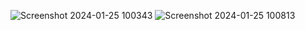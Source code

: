 ![Screenshot 2024-01-25 100343](https://github.com/arghyadeep00/Random-site-clone/assets/86821795/d892afe6-888c-42b4-b6a8-07f21ea0e4f9)
![Screenshot 2024-01-25 100813](https://github.com/arghyadeep00/Random-site-clone/assets/86821795/faa7fe9e-7116-40a3-973c-5b7c7cc3ae4f)
